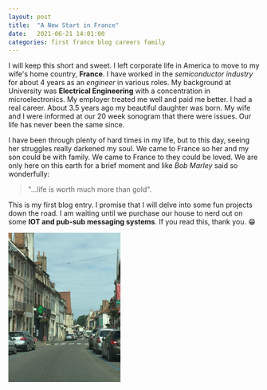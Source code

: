 ```yaml
---
layout: post
title:  "A New Start in France"
date:   2021-06-21 14:01:00
categories: first france blog careers family
---
```

I will keep this short and sweet. I left corporate life in America to move to my wife's home country, **France**. I have worked in the _semiconductor industry_ for about 4 years as an 
_engineer_ in various roles. My background at University was **Electrical Engineering** with a concentration in microelectronics. My employer treated me well and paid me better. I had 
a real career. About 3.5 years ago my beautiful daughter was born. My wife and I were informed at our 20 week sonogram that there were issues. Our life has never been the same since. 

I have been through plenty of hard times in my life, but to this day, seeing her struggles really darkened my soul. We came to France so her and my son could be with family. We
came to France to they could be loved. We are only here on this earth for a brief moment and like _Bob Marley_ said so wonderfully: 

>"...life is worth much more than gold".

This is my first blog entry. I promise that I will delve into some fun projects down the road. I am waiting until we purchase our house to nerd out on some **IOT and pub-sub messaging
systems**. If you read this, thank you. :grin:

<img src="/assets/french_town_1.jpg" alt="drawing" style="height: 300px;"/>
